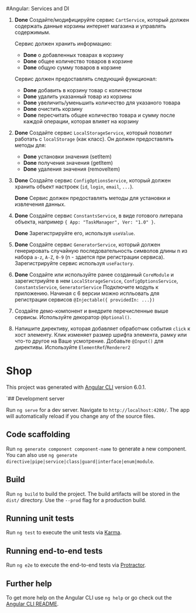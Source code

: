 #Angular: Services and DI
 
1. **Done** Создайте/модифицируйте сервис `CartService`, который должен содержать данные корзины интернет магазина и управлять содержимым.
   
    Сервис должен хранить информацию: 
    - **Done** о добавленных товарах в корзину
    - **Done** общее количество товаров в корзине
    - **Done** общую сумму товаров в корзине
    
    Сервис должен предоставлять следующий функционал:
    - **Done** добавить в корзину товар с количеством
    - **Done** удалить указанный товар из корзины
    - **Done** увеличить/уменьшить количество для указаного товара
    - **Done** очистить корзину
    - **Done** пересчитать общее количество товара и сумму после каждой операции, которая влияет на корзину

2. **Done** Создайте сервис `LocalStorageService`, который позволит работать с `localStorage` (как класс). Он должен предоставлять методы для:
    - **Done** установки значения (setItem)
    - **Done** получения значения (getItem)
    - **Done** удаления значения (removeItem)

3. **Done** Создайте сервис `ConfigOptionsService`, который должен хранить объект настроек (`id`, `login`, `email`, `...`).

   **Done** Сервис должен предоставлять методы для установки и извлечения данных.  

4. **Done** Создайте сервис `ConstantsService`, в виде готового литерала объекта, например `{ App: "TaskManager", Ver: "1.0" }`. 
   
   **Done** Зарегистрируйте его, используя `useValue`.

5. **Done** Создайте сервис `GeneratorService`, который должен генерировать случайную последовательность символов длины n 
   из набора `a-z`, `A-Z`, `0-9` (n - здается при регистрации сервиса). Зарегистрируйте сервис используя `useFactory`.

6. **Done** Создайте или используйте ранее созданный `CoreModule` и зарегистриуйте в нем `LocalStorageService`, `ConfigOptionsService`, `ConstantsService`, `GeneratorService`
   Подключите модуль к приложению. Начиная с 6 версии можно испльовать для регистрации сервисов `@Injectable({ providedIn: ...})`

7. Создайте демо-компонент и внедрите перечисленные выше сервисы.  Используйте декоратор `@Optional()`.

8. Напишите директиву, которая добавляет обработчик события `click` к хост элементу. 
   Клик изменяет размер шрифта элемента, рамку или что-то другое на Ваше усмотрение. 
   Добавьте `@Input()` для директивы. Используйте `ElementRef`/`Renderer2`
    
# Shop

This project was generated with [Angular CLI](https://github.com/angular/angular-cli) version 6.0.1.

`## Development server

Run `ng serve` for a dev server. Navigate to `http://localhost:4200/`. The app will automatically reload if you change any of the source files.

## Code scaffolding

Run `ng generate component component-name` to generate a new component. You can also use `ng generate directive|pipe|service|class|guard|interface|enum|module`.

## Build

Run `ng build` to build the project. The build artifacts will be stored in the `dist/` directory. Use the `--prod` flag for a production build.

## Running unit tests

Run `ng test` to execute the unit tests via [Karma](https://karma-runner.github.io).

## Running end-to-end tests

Run `ng e2e` to execute the end-to-end tests via [Protractor](http://www.protractortest.org/).

## Further help

To get more help on the Angular CLI use `ng help` or go check out the [Angular CLI README](https://github.com/angular/angular-cli/blob/master/README.md).